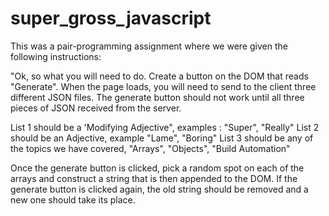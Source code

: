 # super_gross_javascript
This was a pair-programming assignment where we were given the following instructions:

"Ok, so what you will need to do. Create a button on the DOM that reads "Generate".
When the page loads, you will need to send to the client three different JSON files. The generate button should not work until all three pieces of JSON received from the server.

List 1 should be a 'Modifying Adjective", examples : "Super", "Really" 
List 2 should be an Adjective, example "Lame", "Boring"
List 3 should be any of the topics we have covered, "Arrays", "Objects", "Build Automation"

Once the generate button is clicked, pick a random spot on each of the arrays and construct a string that is then appended to the DOM. If the generate button is clicked again, the old string should be removed and a new one should take its place. 
